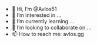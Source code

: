 - 👋 Hi, I’m @Avlos51
- 👀 I’m interested in ...
- 🌱 I’m currently learning ...
- 💞️ I’m looking to collaborate on ...
- 📫 How to reach me: avlos.gg

<!---
Avlos51/Avlos51 is a ✨ special ✨ repository because its `README.md` (this file) appears on your GitHub profile.
You can click the Preview link to take a look at your changes.
--->
